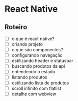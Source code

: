 # React Native

## Roteiro

- [ ] o que é react native?
- [ ] criando projeto
- [ ] o que são componentes?
- [ ] configurando navegação
- [ ] estilizando header e statusbar
- [ ] buscando produtos da api
- [ ] entendendo o estado
- [ ] listando produtos
- [ ] estilizando lista de produtos
- [ ] scroll infinito com flatlist
- [ ] detalhe com webview
